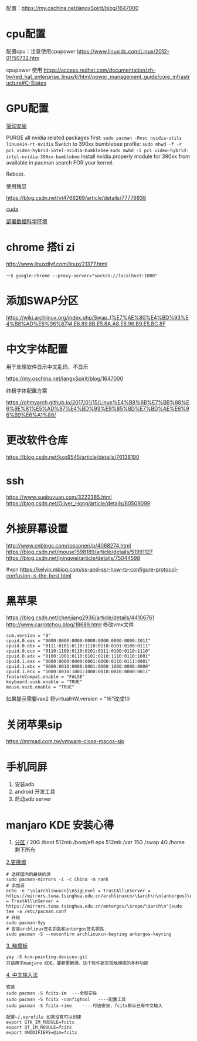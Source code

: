 配置：https://my.oschina.net/langxSpirit/blog/1647000

# cpu配置

配置cpu：注意使用cpupower https://www.linuxidc.com/Linux/2012-01/50732.htm

cpupower 使用 https://access.redhat.com/documentation/zh-tw/red_hat_enterprise_linux/6/html/power_management_guide/core_infrastructure#C-States

# GPU配置

[驱动安装](https://forum.manjaro.org/t/solved-cannot-install-video-hybrid-intel-nvidia-390xx-bumblebee/49275)

PURGE all nvidia related packages first:
``sudo pacman -Rnsc nvidia-utils linux414-rt-nvidia``
Switch to 390xx bumblebee profile:
``sudo mhwd -f -r pci video-hybrid-intel-nvidia-bumblebee``
`sudo mwhd -i pci video-hybrid-intel-nvidia-390xx-bumblebee`
Install nvidia properly module for 390xx from available in pacman search FOR your kernel.

Reboot.

使用独显

https://blog.csdn.net/yt4766269/article/details/77776938

[cuda](https://medium.com/@joelognn/installing-tensorflow-1-6-0-gpu-on-manjaro-linux-9657fa63478)

[部署数据科学环境](https://www.cnblogs.com/yangruiGB2312/p/9004335.html)

# chrome 搭ti zi

http://www.linuxdiyf.com/linux/21377.html

```shell
～$ google-chrome --proxy-server="socks5://localhost:1080"
```

# 添加SWAP分区

https://wiki.archlinux.org/index.php/Swap_(%E7%AE%80%E4%BD%93%E4%B8%AD%E6%96%87)#.E6.89.8B.E5.8A.A8.E6.96.B9.E5.BC.8F



# 中文字体配置

用于处理软件显示中文乱码、不显示

https://my.oschina.net/langxSpirit/blog/1647000

终极字体配置方案

https://ohmyarch.github.io/2017/01/15/Linux%E4%B8%8B%E7%BB%88%E6%9E%81%E5%AD%97%E4%BD%93%E9%85%8D%E7%BD%AE%E6%96%B9%E6%A1%88/

# 更改软件仓库
https://blog.csdn.net/kxp9545/article/details/76136190

# ssh
https://www.xuebuyuan.com/3222385.html
https://blog.csdn.net/Oliver_Hong/article/details/80509099

# 外接屏幕设置
http://www.cnblogs.com/rossoneri/p/4068274.html
https://blog.csdn.net/mouse1598189/article/details/51991127
https://blog.csdn.net/jningwei/article/details/75044598

#vpn
https://kelvin.mbioq.com/ss-and-ssr-how-to-configure-protocol-confusion-is-the-best.html

# 黑苹果
https://blog.csdn.net/chenjiang2936/article/details/44106761
http://www.carrotchou.blog/18689.html
修改vmx文件
```
scm.version = "0"
cpuid.0.eax = "0000:0000:0000:0000:0000:0000:0000:1011"
cpuid.0.ebx = "0111:0101:0110:1110:0110:0101:0100:0111"
cpuid.0.ecx = "0110:1100:0110:0101:0111:0100:0110:1110"
cpuid.0.edx = "0100:1001:0110:0101:0110:1110:0110:1001"
cpuid.1.eax = "0000:0000:0000:0001:0000:0110:0111:0001"
cpuid.1.ebx = "0000:0010:0000:0001:0000:1000:0000:0000"
cpuid.1.ecx = "1000:0010:1001:1000:0010:0010:0000:0011"
featureCompat.enable = "FALSE"
keyboard.vusb.enable = "TRUE"
mouse.vusb.enable = "TRUE"
```
如果提示需要vax2
将virtualHW.version = "16"改成10
 
 # 关闭苹果sip
 https://mrmad.com.tw/vmware-close-macos-sip
 
# 手机同屏
1. 安装adb
2. android 开发工具
3. 启动adb server

# manjaro KDE 安装心得
1. [分区](https://blog.csdn.net/lj402159806/article/details/80218360)
    / 20G
    /boot 512mb
    /boot/efi eps 512mb
    /var 15G
    /swap 4G
    /home 剩下所有

[2.更换源](http://www.bubuko.com/infodetail-3432414.html)
  ```
  # 选择国内的最快的源
  sudo pacman-mirrors -i -c China -m rank
  # 添加源
  echo -e "\n[archlinuxcn]\nSigLevel = TrustAll\nServer = https://mirrors.tuna.tsinghua.edu.cn/archlinuxcn/\$arch\n\n[antergos]\nSigLevel = TrustAll\nServer = https://mirrors.tuna.tsinghua.edu.cn/antergos/\$repo/\$arch\n"|sudo tee -a /etc/pacman.conf
  # 升级
  sudo pacman-Syy
  # 安装archlinux签名钥匙和antergos签名钥匙
  sudo pacman -S --noconfirm archlinuxcn-keyring antergos-keyring 
  ```
[3. 触摸板](https://blog.csdn.net/impressionyang/article/details/95591122)
  ```
  yay -S kcm-pointing-devices-git 
  只适用于manjaro KDE。要新更新源。这个软件能实现触摸版的多种功能
  ```
[4. 中文输入法](https://www.jianshu.com/p/bf6fa0bdc17f)
```
安装
sudo pacman -S fcitx-im  ---全部安裝
sudo pacman -S fcitx -configtool   ----配置工具
sudo pacman -S fcitx-rime    ----可选安装，fcitx默认已有中文输入

配置~/.xprofile 如果没有可以创建
export GTK_IM_MODULE=fcitx
export QT_IM_MODULE=fcitx
export XMODIFIERS=@im=fcitx
```
